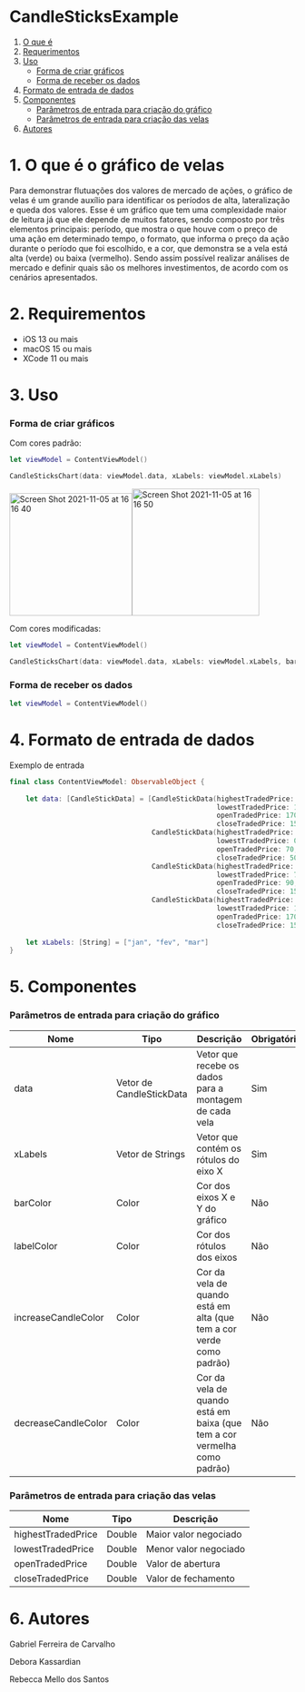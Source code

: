 # CandleSticksExample

1. [O que é](#1-o-que-é-o-gráfico-de-velas)
2. [Requerimentos](#2-requirementos)
3. [Uso](#3-uso)
    - [Forma de criar gráficos](#forma-de-criar-gráficos)
    - [Forma de receber os dados](#forma-de-receber-os-dados)
4. [Formato de entrada de dados](#4-formato-de-entrada-de-dados)
5. [Componentes](#5-componentes)
      - [Parâmetros de entrada para criação do gráfico](#parâmetros-de-entrada-para-criação-do-gráfico)
      - [Parâmetros de entrada para criação das velas](#parâmetros-de-entrada-para-criação-das-velas)
6. [Autores](#6-autores)

# 1. O que é o gráfico de velas
Para demonstrar flutuações dos valores de mercado de ações, o gráfico de velas é um grande auxílio para identificar os períodos de alta, lateralização e queda dos valores. Esse é um gráfico que tem uma complexidade maior de leitura já que ele depende de muitos fatores, sendo composto por três elementos principais: período, que mostra o que houve com o preço de uma ação em determinado tempo, o formato, que informa o preço da ação durante o período que foi escolhido, e a cor, que demonstra se a vela está alta (verde) ou baixa (vermelho). Sendo assim possível realizar análises de mercado e definir quais são os melhores investimentos, de acordo com os cenários apresentados.

# 2. Requirementos
- iOS 13 ou mais
- macOS 15 ou mais
- XCode 11 ou mais

# 3. Uso
### Forma de criar gráficos
Com cores padrão:
```swift
let viewModel = ContentViewModel()

CandleSticksChart(data: viewModel.data, xLabels: viewModel.xLabels)
```

<img width="216" alt="Screen Shot 2021-11-05 at 16 16 40" src="https://user-images.githubusercontent.com/49920539/140566393-90754067-2f82-4f9a-b55a-aa0d88d32df0.png"><img width="224" alt="Screen Shot 2021-11-05 at 16 16 50" src="https://user-images.githubusercontent.com/49920539/140566421-14ab6a3c-3b25-4d98-836f-da4db23ec95a.png">


Com cores modificadas:
```swift
let viewModel = ContentViewModel()

CandleSticksChart(data: viewModel.data, xLabels: viewModel.xLabels, barColor: .gray, labelColor: .gray, increaseCandleColor: .primary, decreaseCandleColor: .gray)
```

### Forma de receber os dados
```swift
let viewModel = ContentViewModel()
````

# 4. Formato de entrada de dados
Exemplo de entrada
```swift
final class ContentViewModel: ObservableObject {
    
    let data: [CandleStickData] = [CandleStickData(highestTradedPrice: 200,
                                                   lowestTradedPrice: 100,
                                                   openTradedPrice: 170,
                                                   closeTradedPrice: 150),
                                   CandleStickData(highestTradedPrice: 100,
                                                   lowestTradedPrice: 0,
                                                   openTradedPrice: 70,
                                                   closeTradedPrice: 50),
                                   CandleStickData(highestTradedPrice: 150,
                                                   lowestTradedPrice: 70,
                                                   openTradedPrice: 90,
                                                   closeTradedPrice: 150),
                                   CandleStickData(highestTradedPrice: 200,
                                                   lowestTradedPrice: 100,
                                                   openTradedPrice: 170,
                                                   closeTradedPrice: 150)]
    
    let xLabels: [String] = ["jan", "fev", "mar"]
}
````
# 5. Componentes
### Parâmetros de entrada para criação do gráfico
Nome | Tipo | Descrição | Obrigatório
------------ | ------------- | ------------- | -------------
data | Vetor de CandleStickData | Vetor que recebe os dados para a montagem de cada vela | Sim
xLabels | Vetor de Strings | Vetor que contém os rótulos do eixo X | Sim
barColor | Color | Cor dos eixos X e Y do gráfico | Não
labelColor | Color | Cor dos rótulos dos eixos | Não
increaseCandleColor | Color | Cor da vela de quando está em alta (que tem a cor verde como padrão) | Não
decreaseCandleColor | Color | Cor da vela de quando está em baixa (que tem a cor vermelha como padrão) | Não

### Parâmetros de entrada para criação das velas
Nome | Tipo | Descrição 
------------ | ------------- | ------------- 
highestTradedPrice | Double | Maior valor negociado
lowestTradedPrice | Double | Menor valor negociado
openTradedPrice | Double | Valor de abertura
closeTradedPrice | Double | Valor de fechamento

# 6. Autores
Gabriel Ferreira de Carvalho 

Debora Kassardian

Rebecca Mello dos Santos
